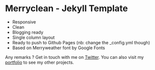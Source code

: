 # Merryclean - Jekyll Template

- Responsive
- Clean
- Blogging ready
- Single column layout
- Ready to push to Github Pages (nb: change the _config.yml though)
- Based on Merryweather font by Google Fonts

Any remarks ? Get in touch with me on [Twitter](http://twitter.com/gilles_bertaux). You can also visit my [portfolio](http://gillesbertaux.com) to see my other projects. 


